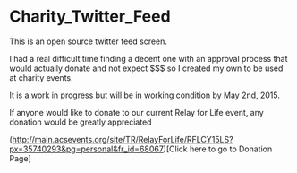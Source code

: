 # Charity_Twitter_Feed
This is an open source twitter feed screen. 

I had a real difficult time finding a decent one with an approval process that would actually donate and not expect $$$ so I created my own to be used at charity events. 

It is a work in progress but will be in working condition by May 2nd, 2015.

If anyone would like to donate to our current Relay for Life event, any donation would be greatly appreciated

(http://main.acsevents.org/site/TR/RelayForLife/RFLCY15LS?px=35740293&pg=personal&fr_id=68067)[Click here to go to Donation Page]

